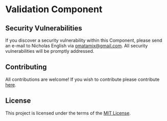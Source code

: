 # Validation Component
## Security Vulnerabilities
If you discover a security vulnerability within this Component, please send an e-mail to Nicholas English via [omatamix@gmail.com](mailto:omatamix@gmail.com). All security vulnerabilities will be promptly addressed.
## Contributing
All contributions are welcome! If you wish to contribute please contribute [here](https://github.com/spirit-framework/spirit-framework).
## License
This project is licensed under the terms of the [MIT License](https://opensource.org/licenses/MIT).
